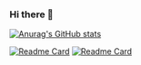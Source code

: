### Hi there 👋

[![Anurag's GitHub stats](https://github-readme-stats.vercel.app/api?username=IDontCareKappa&theme=dark&show_icons=true)](https://github.com/IDontCareKappa)

[![Readme Card](https://github-readme-stats.vercel.app/api/pin/?username=IDontCareKappa&repo=Blender_LightManipulation&theme=dark)](https://github.com/IDontCareKappa/Blender_LightManipulation)
[![Readme Card](https://github-readme-stats.vercel.app/api/pin/?username=IDontCareKappa&repo=Spring-To-Do-App&theme=dark)](https://github.com/IDontCareKappa/Spring-To-Do-App)


<!--
**IDontCareKappa/IDontCareKappa** is a ✨ _special_ ✨ repository because its `README.md` (this file) appears on your GitHub profile.


Here are some ideas to get you started:

- 🔭 I’m currently working on ...
- 🌱 I’m currently learning ...
- 👯 I’m looking to collaborate on ...
- 🤔 I’m looking for help with ...
- 💬 Ask me about ...
- 📫 How to reach me: ...
- 😄 Pronouns: ...
- ⚡ Fun fact: ...
-->
